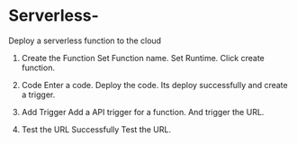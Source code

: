 # Serverless-
Deploy a serverless function to the cloud
1. Create the Function
   Set Function name.
   Set Runtime.
   Click create function.

2. Code
   Enter a code.
   Deploy the code.
   Its deploy successfully and create a trigger.

4. Add Trigger
   Add a API trigger for a function.
   And trigger the URL.

5. Test the URL
   Successfully Test the URL.
